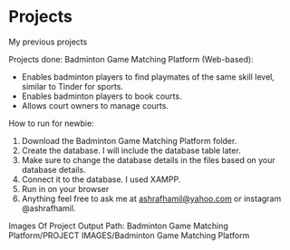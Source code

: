 # Projects
My previous projects

Projects done:
Badminton Game Matching Platform (Web-based):
- Enables badminton players to find playmates of the same skill level, similar to Tinder for sports.
- Enables badminton players to book courts.
- Allows court owners to manage courts.

How to run for newbie:
1. Download the Badminton Game Matching Platform folder.
2. Create the database. I will include the database table later.
3. Make sure to change the database details in the files based on your database details.
4. Connect it to the database. I used XAMPP.
5. Run in on your browser
6. Anything feel free to ask me at ashrafhamil@yahoo.com or instagram @ashrafhamil. 

Images Of Project Output Path:
Badminton Game Matching Platform/PROJECT IMAGES/Badminton Game Matching Platform

